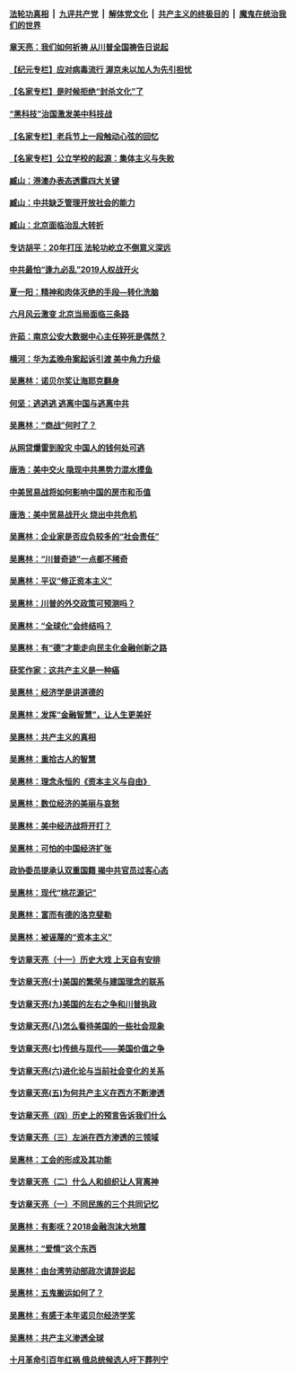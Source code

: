 ####  [法轮功真相](../../../../basic/blob/master/README.md?t=06272131) &nbsp;|&nbsp; [九评共产党](../../../../9ping.md/blob/master/README.md?t=06272131) &nbsp;|&nbsp; [解体党文化](../../../../jtdwh.md/blob/master/README.md?t=06272131)  &nbsp;|&nbsp; [共产主义的终极目的](../../../../gczydzjmd.md/blob/master/README.md?t=06272131) &nbsp;|&nbsp; [魔鬼在统治我们的世界](../../../../mgztzwmdsj.md/blob/master/README.md?t=06272131) 

#### [章天亮：我们如何祈祷 从川普全国祷告日说起](../pages/nsc423/n11944627.md?t=06272131) 

#### [【纪元专栏】应对病毒流行 渥京未以加人为先引担忧](../pages/nsc423/n11875714.md?t=06272131) 

#### [【名家专栏】是时候拒绝“封杀文化”了](../pages/nsc423/n11814093.md?t=06272131) 

#### [“黑科技”治国激发美中科技战](../pages/nsc423/n11638056.md?t=06272131) 

#### [【名家专栏】老兵节上一段触动心弦的回忆](../pages/nsc423/n11646016.md?t=06272131) 

#### [【名家专栏】公立学校的起源：集体主义与失败](../pages/nsc423/n11601833.md?t=06272131) 

#### [臧山：港澳办表态透露四大关键](../pages/nsc423/n11421628.md?t=06272131) 

#### [臧山：中共缺乏管理开放社会的能力](../pages/nsc423/n11407457.md?t=06272131) 

#### [臧山：北京面临治乱大转折](../pages/nsc423/n11406895.md?t=06272131) 

#### [专访胡平：20年打压 法轮功屹立不倒意义深远](../pages/nsc423/n11398800.md?t=06272131) 

#### [中共最怕“逢九必乱”2019人权战开火](../pages/nsc423/n11385248.md?t=06272131) 

#### [夏一阳：精神和肉体灭绝的手段—转化洗脑](../pages/nsc423/n11368250.md?t=06272131) 

#### [六月风云激变 北京当局面临三条路](../pages/nsc423/n11313668.md?t=06272131) 

#### [许茹：南京公安大数据中心主任猝死是偶然？](../pages/nsc423/n11064744.md?t=06272131) 

#### [横河：华为孟晚舟案起诉引渡 美中角力升级](../pages/nsc423/n11027230.md?t=06272131) 

#### [吴惠林：诺贝尔奖让海耶克翻身](../pages/nsc423/n10890049.md?t=06272131) 

#### [何坚：逃逃逃 逃离中国与逃离中共](../pages/nsc423/n10592891.md?t=06272131) 

#### [吴惠林：“商战”何时了？](../pages/nsc423/n10573558.md?t=06272131) 

#### [从网贷爆雷到股灾 中国人的钱何处可逃](../pages/nsc423/n10572800.md?t=06272131) 

#### [唐浩：美中交火 隐现中共黑势力混水摸鱼](../pages/nsc423/n10544040.md?t=06272131) 

#### [中美贸易战将如何影响中国的房市和币值](../pages/nsc423/n10543697.md?t=06272131) 

#### [唐浩：美中贸易战开火 烧出中共危机](../pages/nsc423/n10540126.md?t=06272131) 

#### [吴惠林：企业家是否应负较多的“社会责任”](../pages/nsc423/n10535022.md?t=06272131) 

#### [吴惠林：“川普奇迹”一点都不稀奇](../pages/nsc423/n10512808.md?t=06272131) 

#### [吴惠林：平议“修正资本主义”](../pages/nsc423/n10495724.md?t=06272131) 

#### [吴惠林：川普的外交政策可预测吗？](../pages/nsc423/n10462387.md?t=06272131) 

#### [吴惠林：“全球化”会终结吗？](../pages/nsc423/n10452838.md?t=06272131) 

#### [吴惠林：有“德”才能走向民主化金融创新之路](../pages/nsc423/n10432292.md?t=06272131) 

#### [获奖作家：这共产主义是一种癌](../pages/nsc423/n10431541.md?t=06272131) 

#### [吴惠林：经济学是讲道德的](../pages/nsc423/n10398014.md?t=06272131) 

#### [吴惠林：发挥“金融智慧”，让人生更美好](../pages/nsc423/n10375019.md?t=06272131) 

#### [吴惠林：共产主义的真相](../pages/nsc423/n10351394.md?t=06272131) 

#### [吴惠林：重拾古人的智慧](../pages/nsc423/n10337691.md?t=06272131) 

#### [吴惠林：理念永恒的《资本主义与自由》](../pages/nsc423/n10316274.md?t=06272131) 

#### [吴惠林：数位经济的美丽与哀愁](../pages/nsc423/n10292946.md?t=06272131) 

#### [吴惠林：美中经济战将开打？](../pages/nsc423/n10258825.md?t=06272131) 

#### [吴惠林：可怕的中国经济扩张](../pages/nsc423/n10219147.md?t=06272131) 

#### [政协委员提承认双重国籍 揭中共官员过客心态](../pages/nsc423/n10208809.md?t=06272131) 

#### [吴惠林：现代“桃花源记”](../pages/nsc423/n10185234.md?t=06272131) 

#### [吴惠林：富而有德的洛克斐勒](../pages/nsc423/n10142264.md?t=06272131) 

#### [吴惠林：被诬蔑的“资本主义”](../pages/nsc423/n10124816.md?t=06272131) 

#### [专访章天亮（十一）历史大戏 上天自有安排](../pages/nsc423/n10094905.md?t=06272131) 

#### [专访章天亮(十)美国的繁荣与建国理念的联系](../pages/nsc423/n10094899.md?t=06272131) 

#### [专访章天亮(九)美国的左右之争和川普执政](../pages/nsc423/n10094889.md?t=06272131) 

#### [专访章天亮(八)怎么看待美国的一些社会现象](../pages/nsc423/n10094857.md?t=06272131) 

#### [专访章天亮(七)传统与现代——美国价值之争](../pages/nsc423/n10093140.md?t=06272131) 

#### [专访章天亮(六)进化论与当前社会变化的关系](../pages/nsc423/n10092036.md?t=06272131) 

#### [专访章天亮(五)为何共产主义在西方不断渗透](../pages/nsc423/n10083620.md?t=06272131) 

#### [专访章天亮（四）历史上的预言告诉我们什么](../pages/nsc423/n10083606.md?t=06272131) 

#### [专访章天亮（三）左派在西方渗透的三领域](../pages/nsc423/n10081115.md?t=06272131) 

#### [吴惠林：工会的形成及其功能](../pages/nsc423/n10080633.md?t=06272131) 

#### [专访章天亮（二）什么人和组织让人背离神](../pages/nsc423/n10076637.md?t=06272131) 

#### [专访章天亮（一）不同民族的三个共同记忆](../pages/nsc423/n10074188.md?t=06272131) 

#### [吴惠林：有影呒？2018金融泡沫大地震](../pages/nsc423/n10040534.md?t=06272131) 

#### [吴惠林：“爱情”这个东西](../pages/nsc423/n10019423.md?t=06272131) 

#### [吴惠林：由台湾劳动部政次请辞说起](../pages/nsc423/n9979679.md?t=06272131) 

#### [吴惠林：五鬼搬运如何了？](../pages/nsc423/n9925338.md?t=06272131) 

#### [吴惠林：有感于本年诺贝尔经济学奖](../pages/nsc423/n9871883.md?t=06272131) 

#### [吴惠林：共产主义渗透全球](../pages/nsc423/n9812748.md?t=06272131) 

#### [十月革命引百年红祸 俄总统候选人吁下葬列宁](../pages/nsc423/n9810182.md?t=06272131) 


